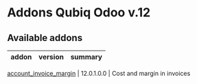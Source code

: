 Addons Qubiq Odoo v.12
======================

[//]: # (addons)

Available addons
----------------
addon | version | summary
--- | --- | ---

[account_invoice_margin](account_invoice_margin/) | 12.0.1.0.0 | Cost and margin in invoices

[//]: # (end addons)